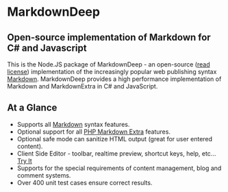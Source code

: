 # MarkdownDeep

## Open-source implementation of Markdown for C# and Javascript

This is the Node.JS package of MarkdownDeep - an open-source ([read license](license)) implementation of the increasingly popular web publishing syntax [Markdown][]. MarkdownDeep provides a high performance implementation of Markdown and MarkdownExtra in C# and JavaScript.

## At a Glance

* Supports all [Markdown][] syntax features.
* Optional support for all [PHP Markdown Extra][] features.
* Optional safe mode can sanitize HTML output (great for user entered content).
* Client Side Editor - toolbar, realtime preview, shortcut keys, help, etc... [Try It](dingus)
* Supports for the special requirements of content management, blog and comment systems.
* Over 400 unit test cases ensure correct results.

[Markdown]: http://daringfireball.net/projects/markdown/
[MarkdownSharp]: http://code.google.com/p/markdownsharp/n/extra/
[PHP Markdown Extra]: http://michelf.com/projects/php-markdown/
